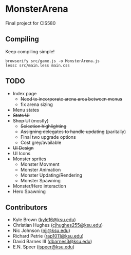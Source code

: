 # MonsterArena

Final project for CIS580

## Compiling

Keep compiling simple!

```browserify src/game.js -o MonsterArena.js```  
```lessc src/main.less main.css```

## TODO

* Index page  
    * ~~Need to incorporate arena area between menus~~
    * fix arena sizing
* Menu states
* ~~Stats UI~~
* ~~Shop UI~~ (mostly)  
    * ~~Selection highlighting~~
    * ~~Assigning delegates to handle updating~~ (paritally)
    * Final two upgrade options
    * Cost grey/available
* ~~UI Design~~
* UI Icons
* Monster sprites
   * Monster Movment
   * Monster Animation
   * Monster Updating/Rendering
   * Monster Spawning
* Monster/Hero interaction
* Hero Spawning


## Contributors

* Kyle Brown (kyle16@ksu.edu)
* Christian Hughes (cjhughes255@ksu.edu)
* Nic Johnson (njj@ksu.edu)
* Richard Petrie (rap1011@ksu.edu)
* David Barnes III (dbarnes3@ksu.edu)
* E.N. Speer (ispeer@ksu.edu)


